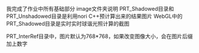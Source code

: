 我完成了作业中所有基础部分
image文件夹说明
PRT_Shadowed目录和PRT_Unshadowed目录是利用nori C++预计算出来的结果图片
WebGL中的PRT_Shadowed目录是实时实时球谐光照计算的截图

PRT_InterRef目录中，图片默认为768*768，如果改变图像大小，会在图片后缀加上数字